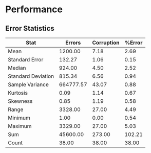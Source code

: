 # Performance

## Error Statistics

| Stat               | Errors    | Corruption | %Error |
| ------------------ | --------- | ---------- | ------ |
| Mean               | 1200.00   | 7.18       | 2.69   |
| Standard Error     | 132.27    | 1.06       | 0.15   |
| Median             | 924.00    | 4.50       | 2.52   |
| Standard Deviation | 815.34    | 6.56       | 0.94   |
| Sample Variance    | 664777.57 | 43.07      | 0.88   |
| Kurtosis           | 0.09      | 1.14       | 0.67   |
| Skewness           | 0.85      | 1.19       | 0.58   |
| Range              | 3328.00   | 27.00      | 4.49   |
| Minimum            | 1.00      | 0.00       | 0.54   |
| Maximum            | 3329.00   | 27.00      | 5.03   |
| Sum                | 45600.00  | 273.00     | 102.21 |
| Count              | 38.00     | 38.00      | 38.00  |